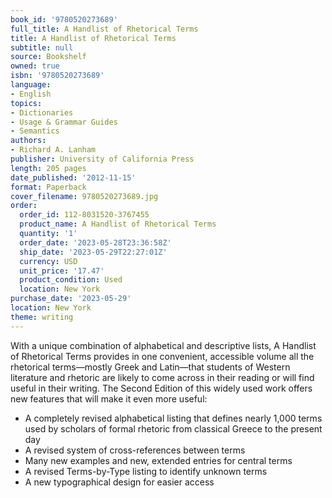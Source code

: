 ```yaml
---
book_id: '9780520273689'
full_title: A Handlist of Rhetorical Terms
title: A Handlist of Rhetorical Terms
subtitle: null
source: Bookshelf
owned: true
isbn: '9780520273689'
language:
- English
topics:
- Dictionaries
- Usage & Grammar Guides
- Semantics
authors:
- Richard A. Lanham
publisher: University of California Press
length: 205 pages
date_published: '2012-11-15'
format: Paperback
cover_filename: 9780520273689.jpg
order:
  order_id: 112-8031520-3767455
  product_name: A Handlist of Rhetorical Terms
  quantity: '1'
  order_date: '2023-05-28T23:36:58Z'
  ship_date: '2023-05-29T22:27:01Z'
  currency: USD
  unit_price: '17.47'
  product_condition: Used
  location: New York
purchase_date: '2023-05-29'
location: New York
theme: writing
---
```

With a unique combination of alphabetical and descriptive lists, A Handlist of Rhetorical Terms provides in one convenient, accessible volume all the rhetorical terms—mostly Greek and Latin—that students of Western literature and rhetoric are likely to come across in their reading or will find useful in their writing.
The Second Edition of this widely used work offers new features that will make it even more useful:
* A completely revised alphabetical listing that defines nearly 1,000 terms used by scholars of formal rhetoric from classical Greece to the present day
* A revised system of cross-references between terms
* Many new examples and new, extended entries for central terms
* A revised Terms-by-Type listing to identify unknown terms
* A new typographical design for easier access
